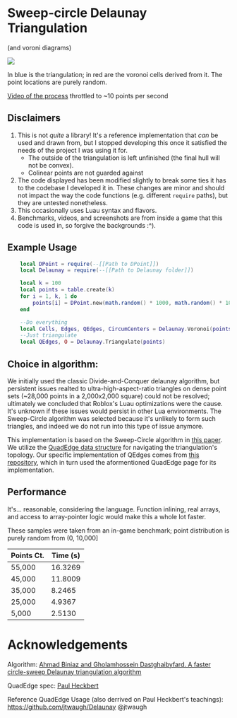 # Sweep-circle Delaunay Triangulation
(and voroni diagrams)

![](https://i.imgur.com/9oMfjzU.png)

In blue is the triangulation; in red are the voronoi cells derived from it. The point locations are purely random.

[Video of the process](https://i.imgur.com/azsskqC.mp4) throttled to ~10 points per second

## Disclaimers
1) This is not *quite* a library! It's a reference implementation that *can* be used and drawn from, but I stopped developing this once it satisfied the needs of the project I was using it for.
    * The outside of the triangulation is left unfinished (the final hull will not be convex).
    * Colinear points are not guarded against
2) The code displayed has been modified slightly to break some ties it has to the codebase I developed it in. These changes are minor and should not impact the way the code functions (e.g. different `require` paths), but they are untested nonetheless.
3) This occasionally uses Luau syntax and flavors.
4) Benchmarks, videos, and screenshots are from inside a game that this code is used in, so forgive the backgrounds :^).

## Example Usage
```lua
	local DPoint = require(--[[Path to DPoint]])
	local Delaunay = require(--[[Path to Delaunay folder]])

	local k = 100
	local points = table.create(k)
	for i = 1, k, 1 do
		points[i] = DPoint.new(math.random() * 1000, math.random() * 1000)
	end

	--Do everything
	local Cells, Edges, QEdges, CircumCenters = Delaunay.Voronoi(points)
	--Just triangulate
	local QEdges, O = Delaunay.Triangulate(points)
```

## Choice in algorithm:

We initially used the classic Divide-and-Conquer delaunay algorithm, but persistent issues realted to ultra-high-aspect-ratio triangles on dense point sets (~28,000 points in a 2,000x2,000 square) could not be resolved; ultimately we concluded that Roblox's Luau optimizations were the cause. It's unknown if these issues would persist in other Lua environments. The Sweep-Circle algorithm was selected because it's unlikely to form such triangles, and indeed we do not run into this type of issue anymore.

This implementation is based on the Sweep-Circle algorithm in [this paper](https://cglab.ca/~biniaz/papers/Sweep%20Circle.pdf). We utilize the [QuadEdge data structure](http://www.cs.cmu.edu/afs/andrew/scs/cs/15-463/2001/pub/src/a2/quadedge.html) for navigating the triangulation's topology. Our specific implementation of QEdges comes from [this repository](https://github.com/jtwaugh/Delaunay), which in turn used the aformentioned QuadEdge page for its implementation.

## Performance

It's... reasonable, considering the language. Function inlining, real arrays, and access to array-pointer logic would make this a whole lot faster.

These samples were taken from an in-game benchmark; point distribution is purely random from (0, 10,000]

Points Ct. | Time (s)
----- | -----
55,000 | 16.3269
45,000 | 11.8009
35,000 | 8.2465
25,000 | 4.9367
5,000 | 2.5130

# Acknowledgements

Algorithm: [Ahmad Biniaz and Gholamhossein Dastghaibyfard. A faster circle-sweep Delaunay triangulation algorithm](https://cglab.ca/~biniaz/papers/Sweep%20Circle.pdf)

QuadEdge spec: [Paul Heckbert](http://www.cs.cmu.edu/afs/andrew/scs/cs/15-463/2001/pub/src/a2/quadedge.html)

Reference QuadEdge Usage (also derrived on Paul Heckbert's teachings): https://github.com/jtwaugh/Delaunay @jtwaugh